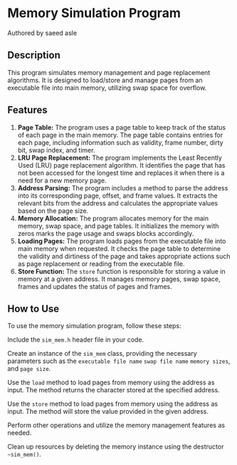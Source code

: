 # Memory Simulation Program
Authored by saeed asle

## Description
This program simulates memory management and page replacement algorithms. 
It is designed to load/store and manage pages from an executable file into main memory, utilizing swap space for overflow.

## Features
1. **Page Table:** The program uses a page table to keep track of the status of each page in the main memory. 
   The page table contains entries for each page, including information such as validity, frame number, dirty bit, swap index, and timer.
2. **LRU Page Replacement:** The program implements the Least Recently Used (LRU) page replacement algorithm. 
   It identifies the page that has not been accessed for the longest time and replaces it when there is a need for a new memory page.
3. **Address Parsing:** The program includes a method to parse the address into its corresponding page, offset, and frame values. 
   It extracts the relevant bits from the address and calculates the appropriate values based on the page size.
4. **Memory Allocation:** The program allocates memory for the main memory, swap space, and page tables. 
   It initializes the memory with zeros marks the page usage and swaps blocks accordingly.
5. **Loading Pages:** The program loads pages from the executable file into main memory when requested. 
   It checks the page table to determine the validity and dirtiness of the page and takes appropriate actions such as page replacement or reading from the executable file.
6. **Store Function:** The `store` function is responsible for storing a value in memory at a given address. 
   It manages memory pages, swap space, frames and updates the status of pages and frames.

## How to Use

To use the memory simulation program, follow these steps:

Include the `sim_mem.h` header file in your code.

Create an instance of the `sim_mem` class, providing the necessary parameters such as the `executable file name` `swap file name` `memory sizes`, and `page size`.

Use the `load` method to load pages from memory using the address as input. The method returns the character stored at the specified address.

Use the `store` method to load pages from memory using the address as input. The method will store the value provided in the given address.

Perform other operations and utilize the memory management features as needed.

Clean up resources by deleting the memory instance using the destructor `~sim_mem()`.
